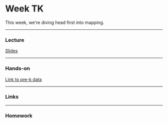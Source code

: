 # Week TK
This week, we're diving head first into mapping.

---

### Lecture

[Slides](https://docs.google.com/presentation/d/1HXFaS8TLeBzc9yq2wx7aV40ZqtBpApvpeznJ6x2QNek/edit#slide=id.g486f6bd0fd_0_149)

---

### Hands-on

[Link to pre-k data](data/prek_sites.csv)

---

### Links

---

### Homework

